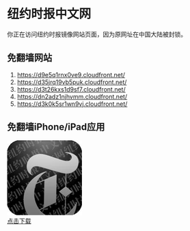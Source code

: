 <h1>纽约时报中文网</h1>
<p>你正在访问纽约时报镜像网站页面，因为原网址在中国大陆被封锁。</p>
<h2>免翻墙网站</h2>
<ol>
<li><a href="https://d9e5q1rnx0ve9.cloudfront.net/" target="1">https://d9e5q1rnx0ve9.cloudfront.net/</a></li>
<li><a href="https://d35jrq19vb5puk.cloudfront.net/" target="2">https://d35jrq19vb5puk.cloudfront.net/</a></li>
<li><a href="https://d3t26kxs1d9sf7.cloudfront.net/" target="3">https://d3t26kxs1d9sf7.cloudfront.net/</a></li>
<li><a href="https://dn2adz1njhvmm.cloudfront.net/" target="4">https://dn2adz1njhvmm.cloudfront.net/</a></li>
<li><a href="https://d3k0k5sr1wn9vj.cloudfront.net/" target="5">https://d3k0k5sr1wn9vj.cloudfront.net/</a></li>
</ol>
<h2>免翻墙iPhone/iPad应用</h2>
<p>
	<a href="https://itunes.apple.com/cn/app/niu-yue-shi-bao-zhong-wen-wang/id807498298?mt=8">
		<img src="icon175x175.jpeg" />
		<br/>点击下载
	</a>
</p>
